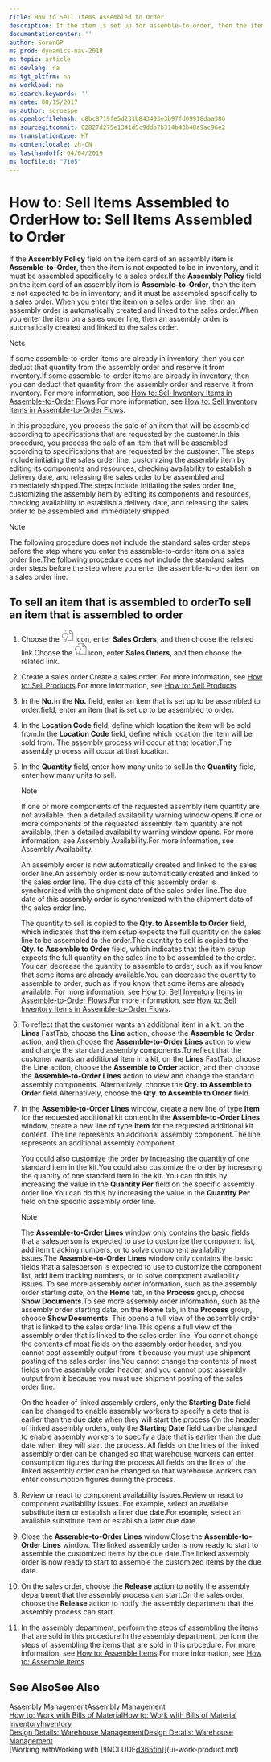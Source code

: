 ```yaml
---
title: How to Sell Items Assembled to Order
description: If the item is set up for assemble-to-order, then the item is not expected to be in inventory, and it must be assembled specifically to a sales order. When you enter the item on a sales order line, then an assembly order is automatically created and linked to the sales order.
documentationcenter: ''
author: SorenGP
ms.prod: dynamics-nav-2018
ms.topic: article
ms.devlang: na
ms.tgt_pltfrm: na
ms.workload: na
ms.search.keywords: ''
ms.date: 08/15/2017
ms.author: sgroespe
ms.openlocfilehash: d8bc8719fe5d231b843403e3b97fd09918daa386
ms.sourcegitcommit: 02827d275e1341d5c9ddb7b314b43b48a9ac96e2
ms.translationtype: HT
ms.contentlocale: zh-CN
ms.lasthandoff: 04/04/2019
ms.locfileid: "7105"
---
```

# <a name="how-to-sell-items-assembled-to-order"></a><span data-ttu-id="6dd0a-104">How to: Sell Items Assembled to Order</span><span class="sxs-lookup"><span data-stu-id="6dd0a-104">How to: Sell Items Assembled to Order</span></span>
<span data-ttu-id="6dd0a-105">If the **Assembly Policy** field on the item card of an assembly item is **Assemble-to-Order**, then the item is not expected to be in inventory, and it must be assembled specifically to a sales order.</span><span class="sxs-lookup"><span data-stu-id="6dd0a-105">If the **Assembly Policy** field on the item card of an assembly item is **Assemble-to-Order**, then the item is not expected to be in inventory, and it must be assembled specifically to a sales order.</span></span> <span data-ttu-id="6dd0a-106">When you enter the item on a sales order line, then an assembly order is automatically created and linked to the sales order.</span><span class="sxs-lookup"><span data-stu-id="6dd0a-106">When you enter the item on a sales order line, then an assembly order is automatically created and linked to the sales order.</span></span>  

> [!NOTE]  
>  <span data-ttu-id="6dd0a-107">If some assemble-to-order items are already in inventory, then you can deduct that quantity from the assembly order and reserve it from inventory.</span><span class="sxs-lookup"><span data-stu-id="6dd0a-107">If some assemble-to-order items are already in inventory, then you can deduct that quantity from the assembly order and reserve it from inventory.</span></span> <span data-ttu-id="6dd0a-108">For more information, see [How to: Sell Inventory Items in Assemble-to-Order Flows](assembly-how-to-sell-assemble-to-order-items-and-inventory-items-together.md).</span><span class="sxs-lookup"><span data-stu-id="6dd0a-108">For more information, see [How to: Sell Inventory Items in Assemble-to-Order Flows](assembly-how-to-sell-assemble-to-order-items-and-inventory-items-together.md).</span></span>  

<span data-ttu-id="6dd0a-109">In this procedure, you process the sale of an item that will be assembled according to specifications that are requested by the customer.</span><span class="sxs-lookup"><span data-stu-id="6dd0a-109">In this procedure, you process the sale of an item that will be assembled according to specifications that are requested by the customer.</span></span> <span data-ttu-id="6dd0a-110">The steps include initiating the sales order line, customizing the assembly item by editing its components and resources, checking availability to establish a delivery date, and releasing the sales order to be assembled and immediately shipped.</span><span class="sxs-lookup"><span data-stu-id="6dd0a-110">The steps include initiating the sales order line, customizing the assembly item by editing its components and resources, checking availability to establish a delivery date, and releasing the sales order to be assembled and immediately shipped.</span></span>  

> [!NOTE]  
>  <span data-ttu-id="6dd0a-111">The following procedure does not include the standard sales order steps before the step where you enter the assemble-to-order item on a sales order line.</span><span class="sxs-lookup"><span data-stu-id="6dd0a-111">The following procedure does not include the standard sales order steps before the step where you enter the assemble-to-order item on a sales order line.</span></span>  

## <a name="to-sell-an-item-that-is-assembled-to-order"></a><span data-ttu-id="6dd0a-112">To sell an item that is assembled to order</span><span class="sxs-lookup"><span data-stu-id="6dd0a-112">To sell an item that is assembled to order</span></span>  
1.  <span data-ttu-id="6dd0a-113">Choose the ![Search for Page or Report](media/ui-search/search_small.png "Search for Page or Report icon") icon, enter **Sales Orders**, and then choose the related link.</span><span class="sxs-lookup"><span data-stu-id="6dd0a-113">Choose the ![Search for Page or Report](media/ui-search/search_small.png "Search for Page or Report icon") icon, enter **Sales Orders**, and then choose the related link.</span></span>  
2.  <span data-ttu-id="6dd0a-114">Create a sales order.</span><span class="sxs-lookup"><span data-stu-id="6dd0a-114">Create a sales order.</span></span> <span data-ttu-id="6dd0a-115">For more information, see [How to: Sell Products](sales-how-sell-products.md).</span><span class="sxs-lookup"><span data-stu-id="6dd0a-115">For more information, see [How to: Sell Products](sales-how-sell-products.md).</span></span>  
3.  <span data-ttu-id="6dd0a-116">In the **No.**</span><span class="sxs-lookup"><span data-stu-id="6dd0a-116">In the **No.**</span></span> <span data-ttu-id="6dd0a-117">field, enter an item that is set up to be assembled to order.</span><span class="sxs-lookup"><span data-stu-id="6dd0a-117">field, enter an item that is set up to be assembled to order.</span></span>  
4.  <span data-ttu-id="6dd0a-118">In the **Location Code** field, define which location the item will be sold from.</span><span class="sxs-lookup"><span data-stu-id="6dd0a-118">In the **Location Code** field, define which location the item will be sold from.</span></span> <span data-ttu-id="6dd0a-119">The assembly process will occur at that location.</span><span class="sxs-lookup"><span data-stu-id="6dd0a-119">The assembly process will occur at that location.</span></span>  
5.  <span data-ttu-id="6dd0a-120">In the **Quantity** field, enter how many units to sell.</span><span class="sxs-lookup"><span data-stu-id="6dd0a-120">In the **Quantity** field, enter how many units to sell.</span></span>  

    > [!NOTE]  
    >  <span data-ttu-id="6dd0a-121">If one or more components of the requested assembly item quantity are not available, then a detailed availability warning window opens.</span><span class="sxs-lookup"><span data-stu-id="6dd0a-121">If one or more components of the requested assembly item quantity are not available, then a detailed availability warning window opens.</span></span> <span data-ttu-id="6dd0a-122">For more information, see Assembly Availability.</span><span class="sxs-lookup"><span data-stu-id="6dd0a-122">For more information, see Assembly Availability.</span></span>  

    <span data-ttu-id="6dd0a-123">An assembly order is now automatically created and linked to the sales order line.</span><span class="sxs-lookup"><span data-stu-id="6dd0a-123">An assembly order is now automatically created and linked to the sales order line.</span></span> <span data-ttu-id="6dd0a-124">The due date of this assembly order is synchronized with the shipment date of the sales order line.</span><span class="sxs-lookup"><span data-stu-id="6dd0a-124">The due date of this assembly order is synchronized with the shipment date of the sales order line.</span></span>  

    <span data-ttu-id="6dd0a-125">The quantity to sell is copied to the **Qty. to Assemble to Order** field, which indicates that the item setup expects the full quantity on the sales line to be assembled to the order.</span><span class="sxs-lookup"><span data-stu-id="6dd0a-125">The quantity to sell is copied to the **Qty. to Assemble to Order** field, which indicates that the item setup expects the full quantity on the sales line to be assembled to the order.</span></span> <span data-ttu-id="6dd0a-126">You can decrease the quantity to assemble to order, such as if you know that some items are already available.</span><span class="sxs-lookup"><span data-stu-id="6dd0a-126">You can decrease the quantity to assemble to order, such as if you know that some items are already available.</span></span> <span data-ttu-id="6dd0a-127">For more information, see [How to: Sell Inventory Items in Assemble-to-Order Flows](assembly-how-to-sell-inventory-items-in-assemble-to-order-flows.md).</span><span class="sxs-lookup"><span data-stu-id="6dd0a-127">For more information, see [How to: Sell Inventory Items in Assemble-to-Order Flows](assembly-how-to-sell-inventory-items-in-assemble-to-order-flows.md).</span></span>  

6.  <span data-ttu-id="6dd0a-128">To reflect that the customer wants an additional item in a kit, on the **Lines** FastTab, choose the **Line** action, choose the **Assemble to Order** action, and then choose the **Assemble-to-Order Lines** action to view and change the standard assembly components.</span><span class="sxs-lookup"><span data-stu-id="6dd0a-128">To reflect that the customer wants an additional item in a kit, on the **Lines** FastTab, choose the **Line** action, choose the **Assemble to Order** action, and then choose the **Assemble-to-Order Lines** action to view and change the standard assembly components.</span></span> <span data-ttu-id="6dd0a-129">Alternatively, choose the **Qty. to Assemble to Order** field.</span><span class="sxs-lookup"><span data-stu-id="6dd0a-129">Alternatively, choose the **Qty. to Assemble to Order** field.</span></span>  
7.  <span data-ttu-id="6dd0a-130">In the **Assemble-to-Order Lines** window, create a new line of type **Item** for the requested additional kit content.</span><span class="sxs-lookup"><span data-stu-id="6dd0a-130">In the **Assemble-to-Order Lines** window, create a new line of type **Item** for the requested additional kit content.</span></span> <span data-ttu-id="6dd0a-131">The line represents an additional assembly component.</span><span class="sxs-lookup"><span data-stu-id="6dd0a-131">The line represents an additional assembly component.</span></span>  

    <span data-ttu-id="6dd0a-132">You could also customize the order by increasing the quantity of one standard item in the kit.</span><span class="sxs-lookup"><span data-stu-id="6dd0a-132">You could also customize the order by increasing the quantity of one standard item in the kit.</span></span> <span data-ttu-id="6dd0a-133">You can do this by increasing the value in the **Quantity Per** field on the specific assembly order line.</span><span class="sxs-lookup"><span data-stu-id="6dd0a-133">You can do this by increasing the value in the **Quantity Per** field on the specific assembly order line.</span></span>  

    > [!NOTE]  
    >  <span data-ttu-id="6dd0a-134">The **Assemble-to-Order Lines** window only contains the basic fields that a salesperson is expected to use to customize the component list, add item tracking numbers, or to solve component availability issues.</span><span class="sxs-lookup"><span data-stu-id="6dd0a-134">The **Assemble-to-Order Lines** window only contains the basic fields that a salesperson is expected to use to customize the component list, add item tracking numbers, or to solve component availability issues.</span></span> <span data-ttu-id="6dd0a-135">To see more assembly order information, such as the assembly order starting date, on the **Home** tab, in the **Process** group, choose **Show Documents**.</span><span class="sxs-lookup"><span data-stu-id="6dd0a-135">To see more assembly order information, such as the assembly order starting date, on the **Home** tab, in the **Process** group, choose **Show Documents**.</span></span> <span data-ttu-id="6dd0a-136">This opens a full view of the assembly order that is linked to the sales order line.</span><span class="sxs-lookup"><span data-stu-id="6dd0a-136">This opens a full view of the assembly order that is linked to the sales order line.</span></span> <span data-ttu-id="6dd0a-137">You cannot change the contents of most fields on the assembly order header, and you cannot post assembly output from it because you must use shipment posting of the sales order line.</span><span class="sxs-lookup"><span data-stu-id="6dd0a-137">You cannot change the contents of most fields on the assembly order header, and you cannot post assembly output from it because you must use shipment posting of the sales order line.</span></span>  
    >   
    >  <span data-ttu-id="6dd0a-138">On the header of linked assembly orders, only the **Starting Date** field can be changed to enable assembly workers to specify a date that is earlier than the due date when they will start the process.</span><span class="sxs-lookup"><span data-stu-id="6dd0a-138">On the header of linked assembly orders, only the **Starting Date** field can be changed to enable assembly workers to specify a date that is earlier than the due date when they will start the process.</span></span> <span data-ttu-id="6dd0a-139">All fields on the lines of the linked assembly order can be changed so that warehouse workers can enter consumption figures during the process.</span><span class="sxs-lookup"><span data-stu-id="6dd0a-139">All fields on the lines of the linked assembly order can be changed so that warehouse workers can enter consumption figures during the process.</span></span>  

8.  <span data-ttu-id="6dd0a-140">Review or react to component availability issues.</span><span class="sxs-lookup"><span data-stu-id="6dd0a-140">Review or react to component availability issues.</span></span> <span data-ttu-id="6dd0a-141">For example, select an available substitute item or establish a later due date.</span><span class="sxs-lookup"><span data-stu-id="6dd0a-141">For example, select an available substitute item or establish a later due date.</span></span>  
9. <span data-ttu-id="6dd0a-142">Close the **Assemble-to-Order Lines** window.</span><span class="sxs-lookup"><span data-stu-id="6dd0a-142">Close the **Assemble-to-Order Lines** window.</span></span> <span data-ttu-id="6dd0a-143">The linked assembly order is now ready to start to assemble the customized items by the due date.</span><span class="sxs-lookup"><span data-stu-id="6dd0a-143">The linked assembly order is now ready to start to assemble the customized items by the due date.</span></span>  
10. <span data-ttu-id="6dd0a-144">On the sales order, choose the **Release** action to notify the assembly department that the assembly process can start.</span><span class="sxs-lookup"><span data-stu-id="6dd0a-144">On the sales order, choose the **Release** action to notify the assembly department that the assembly process can start.</span></span>  
11. <span data-ttu-id="6dd0a-145">In the assembly department, perform the steps of assembling the items that are sold in this procedure.</span><span class="sxs-lookup"><span data-stu-id="6dd0a-145">In the assembly department, perform the steps of assembling the items that are sold in this procedure.</span></span> <span data-ttu-id="6dd0a-146">For more information, see [How to: Assemble Items](assembly-how-to-assemble-items.md).</span><span class="sxs-lookup"><span data-stu-id="6dd0a-146">For more information, see [How to: Assemble Items](assembly-how-to-assemble-items.md).</span></span>  

## <a name="see-also"></a><span data-ttu-id="6dd0a-147">See Also</span><span class="sxs-lookup"><span data-stu-id="6dd0a-147">See Also</span></span>  
[<span data-ttu-id="6dd0a-148">Assembly Management</span><span class="sxs-lookup"><span data-stu-id="6dd0a-148">Assembly Management</span></span>](assembly-assemble-items.md)  
[<span data-ttu-id="6dd0a-149">How to: Work with Bills of Material</span><span class="sxs-lookup"><span data-stu-id="6dd0a-149">How to: Work with Bills of Material</span></span>](inventory-how-work-BOMs.md)  
[<span data-ttu-id="6dd0a-150">Inventory</span><span class="sxs-lookup"><span data-stu-id="6dd0a-150">Inventory</span></span>](inventory-manage-inventory.md)  
[<span data-ttu-id="6dd0a-151">Design Details: Warehouse Management</span><span class="sxs-lookup"><span data-stu-id="6dd0a-151">Design Details: Warehouse Management</span></span>](design-details-warehouse-management.md)  
[<span data-ttu-id="6dd0a-152">Working with</span><span class="sxs-lookup"><span data-stu-id="6dd0a-152">Working with</span></span> [!INCLUDE[d365fin](includes/d365fin_md.md)]](ui-work-product.md)
